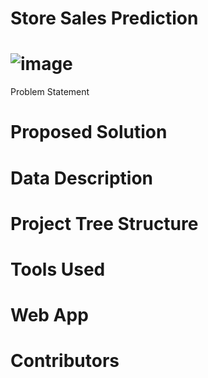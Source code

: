 # Store Sales Prediction

# ![image](https://user-images.githubusercontent.com/35571319/138538956-919478ea-aeff-4ed5-8b5b-cbdfefb31dba.png)
Problem Statement

# Proposed Solution

# Data Description

# Project Tree Structure

# Tools Used

# Web App

# Contributors
